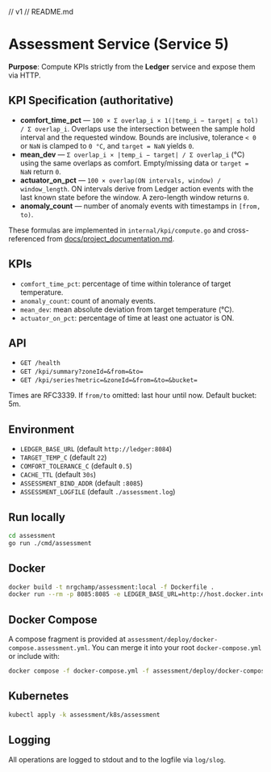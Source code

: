 // v1
// README.md
# Assessment Service (Service 5)

**Purpose**: Compute KPIs strictly from the **Ledger** service and expose them via HTTP.

## KPI Specification (authoritative)
- **comfort_time_pct** — `100 × Σ overlap_i × 1(|temp_i − target| ≤ tol) / Σ overlap_i`. Overlaps use the intersection between
the sample hold interval and the requested window. Bounds are inclusive, tolerance `< 0` or `NaN` is clamped to `0 °C`, and
`target = NaN` yields `0`.
- **mean_dev** — `Σ overlap_i × |temp_i − target| / Σ overlap_i` (°C) using the same overlaps as comfort. Empty/missing data or
`target = NaN` return `0`.
- **actuator_on_pct** — `100 × overlap(ON intervals, window) / window_length`. ON intervals derive from Ledger action events with
the last known state before the window. A zero-length window returns `0`.
- **anomaly_count** — number of anomaly events with timestamps in `[from, to)`.

These formulas are implemented in `internal/kpi/compute.go` and cross-referenced from
[docs/project_documentation.md](../docs/project_documentation.md).

## KPIs
- `comfort_time_pct`: percentage of time within tolerance of target temperature.
- `anomaly_count`: count of anomaly events.
- `mean_dev`: mean absolute deviation from target temperature (°C).
- `actuator_on_pct`: percentage of time at least one actuator is ON.

## API
- `GET /health`
- `GET /kpi/summary?zoneId=&from=&to=`
- `GET /kpi/series?metric=&zoneId=&from=&to=&bucket=`

Times are RFC3339. If `from/to` omitted: last hour until now. Default bucket: 5m.

## Environment
- `LEDGER_BASE_URL` (default `http://ledger:8084`)
- `TARGET_TEMP_C` (default `22`)
- `COMFORT_TOLERANCE_C` (default `0.5`)
- `CACHE_TTL` (default `30s`)
- `ASSESSMENT_BIND_ADDR` (default `:8085`)
- `ASSESSMENT_LOGFILE` (default `./assessment.log`)

## Run locally
```bash
cd assessment
go run ./cmd/assessment
```

## Docker
```bash
docker build -t nrgchamp/assessment:local -f Dockerfile .
docker run --rm -p 8085:8085 -e LEDGER_BASE_URL=http://host.docker.internal:8084 nrgchamp/assessment:local
```

## Docker Compose
A compose fragment is provided at `assessment/deploy/docker-compose.assessment.yml`. You can merge it into your root `docker-compose.yml` or include with:
```bash
docker compose -f docker-compose.yml -f assessment/deploy/docker-compose.assessment.yml up -d --build
```

## Kubernetes
```bash
kubectl apply -k assessment/k8s/assessment
```

## Logging
All operations are logged to stdout and to the logfile via `log/slog`.
